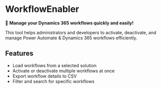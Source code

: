 # WorkflowEnabler

🚀 **Manage your Dynamics 365 workflows quickly and easily!**

This tool helps administrators and developers to activate, deactivate, and manage Power Automate & Dynamics 365 workflows efficiently.

## Features
- Load workflows from a selected solution
- Activate or deactivate multiple workflows at once
- Export workflow details to CSV
- Filter and search for specific workflows
